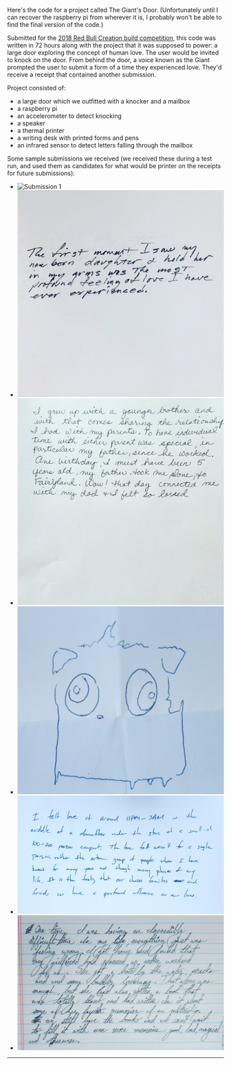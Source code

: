 Here's the code for a project called The Giant's Door. (Unfortunately until I can recover the raspberry pi from wherever
it is, I probably won't be able to find the final version of the code.)

Submitted for the [2018 Red Bull Creation build competition](https://makezine.com/2018/07/03/red-bull-creation-returns-high-five-machine-9-crazy-contraptions/), this code was written in 72 hours along with the project that it was supposed to power: a large door exploring the concept of human love. The user would be invited to knock on the door. From behind the door, a voice known as the Giant prompted the user to submit a form of a time they experienced love. They'd receive a receipt that contained another submission.

Project consisted of:
* a large door which we outfitted with a knocker and a mailbox
* a raspberry pi
* an accelerometer to detect knocking
* a speaker
* a thermal printer
* a writing desk with printed forms and pens
* an infrared sensor to detect letters falling through the mailbox


Some sample submissions we received (we received these during a test run, and used them as candidates for what would be
printer on the receipts for future submissions):
* ![Submission 1](receipt/IMG_20180632_214502_974.jpg)
* ![Submission 2](receipt/IMG_20180630_214521_717.jpg)
* ![Submission 3](receipt/IMG_20180630_214550_784.jpg)
* ![Submission 4](receipt/IMG_20180630_214835_424.jpg)
* ![Submission 5](receipt/IMG_20180630_214910_728.jpg)
* ![Submission 6](receipt/IMG_20180630_214941_654.jpg)

----

